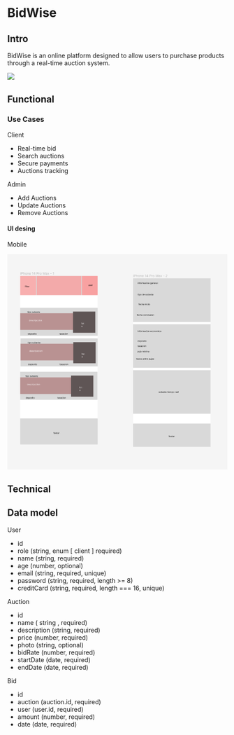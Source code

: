 # BidWise

## Intro 

BidWise is an online platform designed to allow users to purchase products through a real-time auction system.

![](https://media.giphy.com/media/l41YAbDsTJXKANjmE/giphy.gif)

## Functional 

### Use Cases 

Client 

- Real-time bid
- Search auctions 
- Secure payments
- Auctions tracking

Admin 

- Add Auctions 
- Update Auctions
- Remove Auctions

#### UI desing 

Mobile 

![](./Captura%20de%20pantalla%202023-03-13%20092920.png)


## Technical

## Data model 

User 
- id
- role (string, enum [ client ] required)
- name (string, required)
- age (number, optional)
- email (string, required, unique)
- password (string, required, length >= 8)
- creditCard (string, required, length === 16, unique)

Auction
- id
- name ( string , required)
- description (string, required)
- price (number, required)
- photo (string, optional)
- bidRate (number, required)
- startDate (date, required)
- endDate (date, required)

Bid
- id
- auction (auction.id, required)
- user (user.id, required)
- amount (number, required)
- date (date, required)

